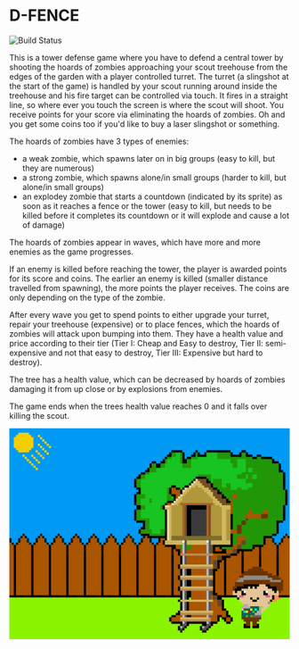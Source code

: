 # D-FENCE

![Build Status](https://travis-ci.org/M320Trololol/d-fence.svg?branch=master)

This is  a tower defense game where you have to defend a central tower by shooting the hoards of zombies approaching your scout treehouse from the edges of the garden with a player controlled turret. The turret (a slingshot at the start of the game) is handled by your scout running around inside the treehouse and his fire target can be controlled via touch. It fires in a straight line, so where ever you touch the screen is where the scout will shoot. You receive points for your score via eliminating the hoards of zombies. Oh and you get some coins too if you'd like to buy a laser slingshot or something.

The hoards of zombies have 3 types of enemies:

* a weak zombie, which spawns later on in big groups (easy to kill, but they are numerous)
* a strong zombie, which spawns alone/in small groups (harder to kill, but alone/in small groups)
* an explodey zombie that starts a countdown (indicated by its sprite) as soon as it reaches a fence or the tower (easy to kill, but needs to be killed before it completes its countdown or it will explode and cause a lot of damage)

The hoards of zombies appear in waves, which have more and more enemies as the game progresses.

If an enemy is killed before reaching the tower, the player is awarded points for its score and coins.
The earlier an enemy is killed (smaller distance travelled from spawning), the more points the player receives. The coins are only depending on the type of the zombie.

After every wave you get to spend points to either upgrade your turret, repair your treehouse (expensive) or to place fences, which the hoards of zombies will attack upon bumping into them. They have a health value and price according to their tier (Tier I: Cheap and Easy to destroy, Tier II: semi-expensive and not that easy to destroy, Tier III: Expensive but hard to destroy). 

The tree has a health value, which can be decreased by hoards of zombies damaging it from up close or by explosions from enemies.

The game ends when the trees health value reaches 0 and it falls over killing the scout.

![Menu Screen](https://github.com/M320Trololol/d-fence/blob/master/d-fence/Assets.xcassets/background.imageset/background2048x1536.png)
